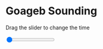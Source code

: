 <h1>Goageb Sounding</h1>
<p>Drag the slider to change the time</p>

<div class="slidecontainer">
<input oninput='setImage(this)' class="slider" type="range" min="0" max="5" value="0" step="1" />
<img id='img'/>
</div>

<script>
var img = document.getElementById('img');
var img_array = ['/assets/images/skwt/skd_goageb_wrfout_d01_2020-05-14_12:00:00.png',
'/assets/images/skwt/skd_goageb_wrfout_d01_2020-05-14_18:00:00.png',
'/assets/images/skwt/skd_goageb_wrfout_d01_2020-05-15_00:00:00.png',
'/assets/images/skwt/skd_goageb_wrfout_d01_2020-05-15_06:00:00.png',
'/assets/images/skwt/skd_goageb_wrfout_d01_2020-05-15_12:00:00.png',];
function setImage(obj)
{
        var value = obj.value;
        img.src = img_array[value];

}
</script>
